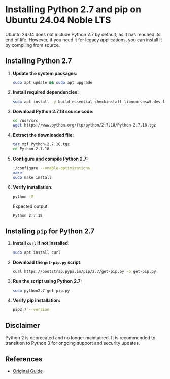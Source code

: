 # Installing Python 2.7 and pip on Ubuntu 24.04 Noble LTS

Ubuntu 24.04 does not include Python 2.7 by default, as it has reached its end of life. However, if you need it for legacy applications, you can install it by compiling from source.

## Installing Python 2.7

1. **Update the system packages:**
    ```bash
    sudo apt update && sudo apt upgrade
    ```
2. **Install required dependencies:**
    ```bash
    sudo apt install -y build-essential checkinstall libncursesw5-dev libssl-dev libsqlite3-dev tk-dev libgdbm-dev libc6-dev libbz2-dev libffi-dev
    ```
3. **Download Python 2.7.18 source code:**
    ```bash
    cd /usr/src
    wget https://www.python.org/ftp/python/2.7.18/Python-2.7.18.tgz
    ```
4. **Extract the downloaded file:**
    ```bash
    tar xzf Python-2.7.18.tgz
    cd Python-2.7.18
    ```
5. **Configure and compile Python 2.7:**
    ```bash
    ./configure --enable-optimizations
    make
    sudo make install
    ```

6. **Verify installation:**
    ```bash
    python -V
    ```
    Expected output:
    ```
    Python 2.7.18
    ```

## Installing `pip` for Python 2.7

1. **Install `curl` if not installed:**
    ```bash
    sudo apt install curl
    ```
2. **Download the `get-pip.py` script:**
    ```bash
    curl https://bootstrap.pypa.io/pip/2.7/get-pip.py -o get-pip.py
    ```
3. **Run the script using Python 2.7:**
    ```bash
    sudo python2.7 get-pip.py
    ```
4. **Verify pip installation:**
    ```bash
    pip2.7 --version
    ```

## Disclaimer
Python 2 is deprecated and no longer maintained. It is recommended to transition to Python 3 for ongoing support and security updates.

## References
- [Original Guide](https://linux.how2shout.com/how-to-install-python-2-7-on-ubuntu-24-04-noble-lts-linux/)

